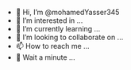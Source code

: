 - 👋 Hi, I’m @mohamedYasser345
- 👀 I’m interested in ...
- 🌱 I’m currently learning ...
- 💞️ I’m looking to collaborate on ...
- 📫 How to reach me ...
- 🤌 Wait a minute ... 

